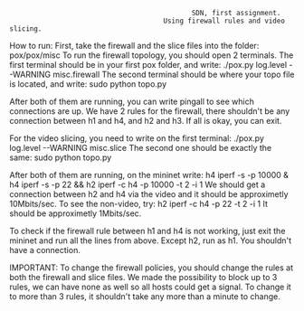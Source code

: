                                                  SDN, first assignment.
                                          Using firewall rules and video slicing.

How to run:
First, take the firewall and the slice files into the folder: pox/pox/misc
To run the firewall topology, you should open 2 terminals.
The first terminal should be in your first pox folder, and write: ./pox.py log.level --WARNING misc.firewall
The second terminal should be where your topo file is located, and write: sudo python topo.py

After both of them are running, you can write pingall to see which connections are up. We have 2 rules for the firewall, there shouldn't be any connection between h1 and h4, and h2 and h3.
If all is okay, you can exit.

For the video slicing, you need to write on the first terminal: ./pox.py log.level --WARNING misc.slice
The second one should be exactly the same: sudo python topo.py

After both of them are running, on the mininet write:
h4 iperf -s -p 10000 &
h4 iperf -s -p 22 &&
h2 iperf -c h4 -p 10000 -t 2 -i 1
We should get a connection between h2 and h4 via the video and it should be approximetly 10Mbits/sec.
To see the non-video, try:
h2 iperf -c h4 -p 22 -t 2 -i 1
It should be approximetly 1Mbits/sec.

To check if the firewall rule between h1 and h4 is not working, just exit the mininet and run all the lines from above. Except h2, run as h1. You shouldn't have a connection.


IMPORTANT:
To change the firewall policies, you should change the rules at both the firewall and slice files.
We made the possibility to block up to 3 rules, we can have none as well so all hosts could get a signal. To change it to more than 3 rules, it shouldn't take any more than a minute to change.


